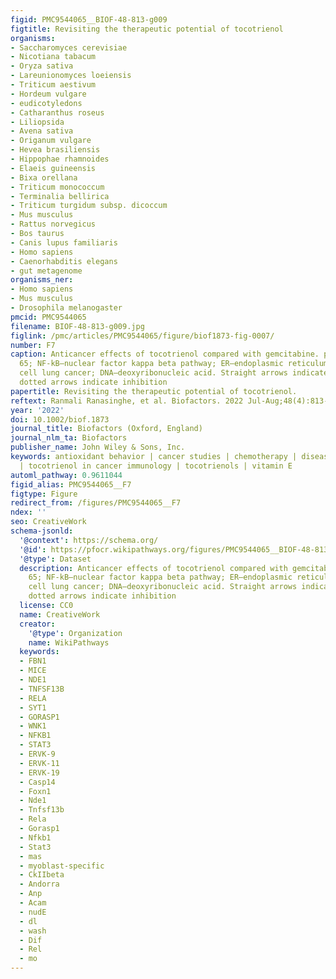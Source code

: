 ```yaml
---
figid: PMC9544065__BIOF-48-813-g009
figtitle: Revisiting the therapeutic potential of tocotrienol
organisms:
- Saccharomyces cerevisiae
- Nicotiana tabacum
- Oryza sativa
- Lareunionomyces loeiensis
- Triticum aestivum
- Hordeum vulgare
- eudicotyledons
- Catharanthus roseus
- Liliopsida
- Avena sativa
- Origanum vulgare
- Hevea brasiliensis
- Hippophae rhamnoides
- Elaeis guineensis
- Bixa orellana
- Triticum monococcum
- Terminalia bellirica
- Triticum turgidum subsp. dicoccum
- Mus musculus
- Rattus norvegicus
- Bos taurus
- Canis lupus familiaris
- Homo sapiens
- Caenorhabditis elegans
- gut metagenome
organisms_ner:
- Homo sapiens
- Mus musculus
- Drosophila melanogaster
pmcid: PMC9544065
filename: BIOF-48-813-g009.jpg
figlink: /pmc/articles/PMC9544065/figure/biof1873-fig-0007/
number: F7
caption: Anticancer effects of tocotrienol compared with gemcitabine. p65—protein
  65; NF‐kB—nuclear factor kappa beta pathway; ER—endoplasmic reticulum; NSCLC—nonsmall
  cell lung cancer; DNA—deoxyribonucleic acid. Straight arrows indicate stimulation,
  dotted arrows indicate inhibition
papertitle: Revisiting the therapeutic potential of tocotrienol.
reftext: Ranmali Ranasinghe, et al. Biofactors. 2022 Jul-Aug;48(4):813-856.
year: '2022'
doi: 10.1002/biof.1873
journal_title: Biofactors (Oxford, England)
journal_nlm_ta: Biofactors
publisher_name: John Wiley & Sons, Inc.
keywords: antioxidant behavior | cancer studies | chemotherapy | disease pathology
  | tocotrienol in cancer immunology | tocotrienols | vitamin E
automl_pathway: 0.9611044
figid_alias: PMC9544065__F7
figtype: Figure
redirect_from: /figures/PMC9544065__F7
ndex: ''
seo: CreativeWork
schema-jsonld:
  '@context': https://schema.org/
  '@id': https://pfocr.wikipathways.org/figures/PMC9544065__BIOF-48-813-g009.html
  '@type': Dataset
  description: Anticancer effects of tocotrienol compared with gemcitabine. p65—protein
    65; NF‐kB—nuclear factor kappa beta pathway; ER—endoplasmic reticulum; NSCLC—nonsmall
    cell lung cancer; DNA—deoxyribonucleic acid. Straight arrows indicate stimulation,
    dotted arrows indicate inhibition
  license: CC0
  name: CreativeWork
  creator:
    '@type': Organization
    name: WikiPathways
  keywords:
  - FBN1
  - MICE
  - NDE1
  - TNFSF13B
  - RELA
  - SYT1
  - GORASP1
  - WNK1
  - NFKB1
  - STAT3
  - ERVK-9
  - ERVK-11
  - ERVK-19
  - Casp14
  - Foxn1
  - Nde1
  - Tnfsf13b
  - Rela
  - Gorasp1
  - Nfkb1
  - Stat3
  - mas
  - myoblast-specific
  - CkIIbeta
  - Andorra
  - Anp
  - Acam
  - nudE
  - dl
  - wash
  - Dif
  - Rel
  - mo
---
```

